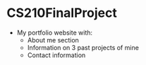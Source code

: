 # CS210FinalProject
- My portfolio website with:
  - About me section
  - Information on 3 past projects of mine
  - Contact information  
